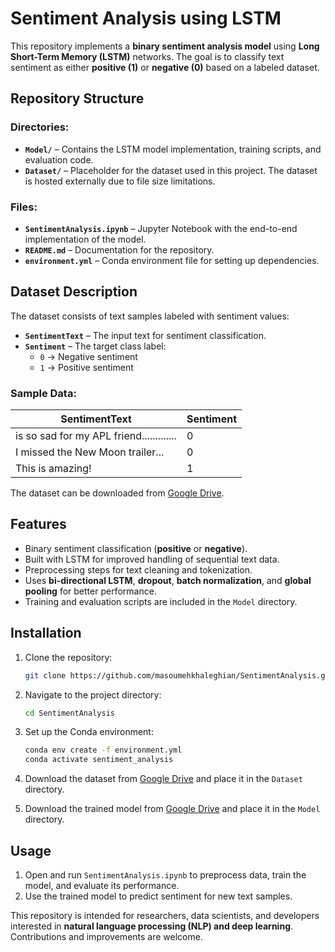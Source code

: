 # Sentiment Analysis using LSTM  

This repository implements a **binary sentiment analysis model** using **Long Short-Term Memory (LSTM)** networks. The goal is to classify text sentiment as either **positive (1)** or **negative (0)** based on a labeled dataset.  

## Repository Structure  

### Directories:  
- **`Model/`** – Contains the LSTM model implementation, training scripts, and evaluation code.  
- **`Dataset/`** – Placeholder for the dataset used in this project. The dataset is hosted externally due to file size limitations.  

### Files:  
- **`SentimentAnalysis.ipynb`** – Jupyter Notebook with the end-to-end implementation of the model.  
- **`README.md`** – Documentation for the repository.  
- **`environment.yml`** – Conda environment file for setting up dependencies.  

## Dataset Description  

The dataset consists of text samples labeled with sentiment values:  
- **`SentimentText`** – The input text for sentiment classification.  
- **`Sentiment`** – The target class label:  
  - `0` → Negative sentiment  
  - `1` → Positive sentiment  

### Sample Data:  

| SentimentText                                | Sentiment |
|---------------------------------------------|-----------|
| is so sad for my APL friend.............    | 0         |
| I missed the New Moon trailer...           | 0         |
| This is amazing!                           | 1         |

The dataset can be downloaded from [Google Drive](https://drive.google.com/drive/folders/1mqkz5eH49-rlsttReeibubkp1WHi2Uc4?usp=sharing).  

## Features  

- Binary sentiment classification (**positive** or **negative**).  
- Built with LSTM for improved handling of sequential text data.  
- Preprocessing steps for text cleaning and tokenization.  
- Uses **bi-directional LSTM**, **dropout**, **batch normalization**, and **global pooling** for better performance.  
- Training and evaluation scripts are included in the `Model` directory.  

## Installation  

1. Clone the repository:  
   ```bash
   git clone https://github.com/masoumehkhaleghian/SentimentAnalysis.git
   ```

2. Navigate to the project directory:  
   ```bash
   cd SentimentAnalysis
   ```

3. Set up the Conda environment:  
   ```bash
   conda env create -f environment.yml
   conda activate sentiment_analysis
   ```

4. Download the dataset from [Google Drive](https://drive.google.com/drive/folders/1mqkz5eH49-rlsttReeibubkp1WHi2Uc4?usp=sharing) and place it in the `Dataset` directory.  

5. Download the trained model from [Google Drive](https://drive.google.com/drive/folders/1WXBjiLZZuGenHb-31dWZ4Byu87vjCrE2?usp=sharing) and place it in the `Model` directory.  

## Usage  

1. Open and run `SentimentAnalysis.ipynb` to preprocess data, train the model, and evaluate its performance.  
2. Use the trained model to predict sentiment for new text samples.  

This repository is intended for researchers, data scientists, and developers interested in **natural language processing (NLP) and deep learning**. Contributions and improvements are welcome.

